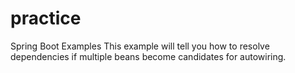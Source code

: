 # practice
Spring Boot Examples
This example will tell you how to resolve dependencies if multiple beans become candidates for autowiring.
